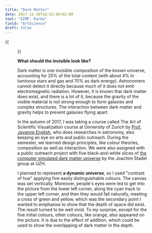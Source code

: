 ```yaml
---
title: "Dark Matter"
date: 2017-12-30T16:52:56+02:00
tool: "GIMP, Karma" 
field: "ArtScience"
draft: false
---
```

<div class="container">

{{<figure src="/img/darkmatter.jpg" caption="Dynamic dark matter">}}
	<article>
<p><strong> What should the invisible look like?</strong></p>

<p>Dark matter is one invisible composition of the known universe, accounting for 25% of the total content (with about 4% in luminous stars and gas and 70% as dark energy). Astronomers cannot detect it directly because much of it does not emit electromagnetic radiation. However, it is known that dark matter does exist, and there is a lot of it, because the gravity of the visible material is not strong enough to form galaxies and complex structures. The interaction between dark matter and gravity helps to prevent galaxies flying apart. </p>

<p>In the autumn of 2017, I was taking a course called The Art of Scientific Visualization course at University of Zurich by <a href=http://www2.physics.umanitoba.ca/u/english/>Prof. Jayanne English</a>, who does researches in astronomy, also keeping an eye on arts and public outreach. During the semester, we learned design principles, like colour theories, composition as well as interaction. We were also assigned with a public outreach project with five black-and-white slices of <a href=https://www.media.uzh.ch/en/Press-Releases/2017/Virtual-Kosmos.html> the computer simulated dark matter universe</a> by the Joachim Stadel group at UZH.</p>

<p> I planned to represent <strong> a dynamic universe</strong>, so I used "contrast of hue" applying five easily distinguishable colours. The canvas was set vertically. Moreover, people's eyes were led to get into the picture from the lower left corner, along the cyan track to the upper left corner, and then they would fall naturally, meeting a cross of green and yellow, which was the secondary point I wanted to emphasise to show that the depth of space did exist. The result turned to be well vivid. To my surprise, except for the five initial colours, other colours, like orange, also appeared on the picture. It is due to the effect of addition, which could be used to show the overlapping of dark matter in the depth.</p>

  </article>

</div>

